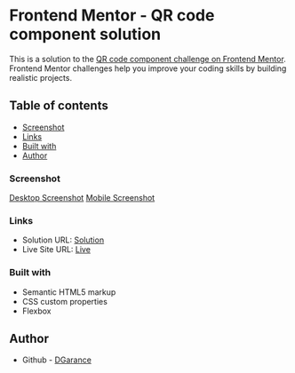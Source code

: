 # Frontend Mentor - QR code component solution

This is a solution to the
[QR code component challenge on Frontend Mentor](https://www.frontendmentor.io/challenges/qr-code-component-iux_sIO_H).
Frontend Mentor challenges help you improve your coding skills by building realistic projects.

## Table of contents

- [Screenshot](#screenshot)
- [Links](#links)
- [Built with](#built-with)
- [Author](#author)

### Screenshot

[Desktop Screenshot](./desktopScreenshot.png) [Mobile Screenshot](mobileScreenshot.png)

### Links

- Solution URL: [Solution](https://www.frontendmentor.io/solutions/qr-code-using-htmlcss-WqIC7rSdOP)
- Live Site URL: [Live](https://dgarance.github.io/qr-code-component-challenge/)

### Built with

- Semantic HTML5 markup
- CSS custom properties
- Flexbox

## Author

- Github - [DGarance](https://github.com/DGarance)
